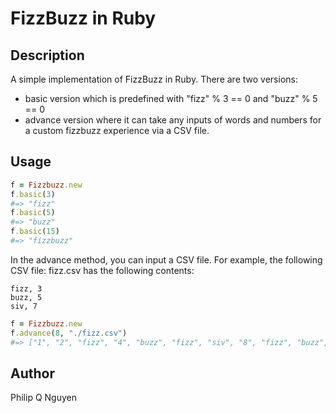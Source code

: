 # FizzBuzz in Ruby

## Description

A simple implementation of FizzBuzz in Ruby. There are two versions:
- basic version which is predefined with "fizz" % 3 == 0 and "buzz" % 5 == 0
- advance version where it can take any inputs of words and numbers for a custom fizzbuzz experience via a CSV file.

## Usage

``` ruby
f = Fizzbuzz.new
f.basic(3)
#=> "fizz"
f.basic(5)
#=> "buzz"
f.basic(15)
#=> "fizzbuzz"
```

In the advance method, you can input a CSV file. For example, the following CSV file: fizz.csv has the following contents:
```
fizz, 3
buzz, 5
siv, 7
```

``` ruby
f = Fizzbuzz.new
f.advance(8, "./fizz.csv")
#=> ["1", "2", "fizz", "4", "buzz", "fizz", "siv", "8", "fizz", "buzz", "11", "fizz", "13", "siv", "fizzbuzz"]
```
## Author

Philip Q Nguyen
